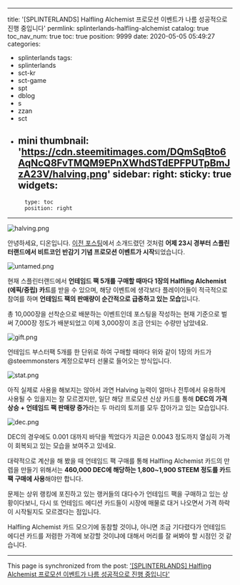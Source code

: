 
---
title: '[SPLINTERLANDS] Halfling Alchemist 프로모션 이벤트가 나름 성공적으로 진행 중입니다'
permlink: splinterlands-halfling-alchemist
catalog: true
toc_nav_num: true
toc: true
position: 9999
date: 2020-05-05 05:49:27
categories:
- splinterlands
tags:
- splinterlands
- sct-kr
- sct-game
- spt
- dblog
- s
- zzan
- sct
- mini
thumbnail: 'https://cdn.steemitimages.com/DQmSqBto6AqNcQ8FvTMQM9EPnXWhdSTdEPFPUTpBmJzA23V/halving.png'
sidebar:
    right:
        sticky: true
widgets:
    -
        type: toc
        position: right
---


![halving.png](https://cdn.steemitimages.com/DQmSqBto6AqNcQ8FvTMQM9EPnXWhdSTdEPFPUTpBmJzA23V/halving.png)

안녕하세요, 디온입니다. [이전 포스팅](https://steemit.com/hive-101145/@donekim/6quuwx-splinterlands)에서 소개드렸던 것처럼 **어제 23시 경부터 스플린터랜드에서 비트코인 반감기 기념 프로모션 이벤트가 시작**되었습니다. 

![untamed.png](https://cdn.steemitimages.com/DQmTM7uVPjdp9LUt5rLC1kgQMrQyzPYV7n6RSaA9PhqQw2E/untamed.png)

현재 스플린터랜드에서 **언테임드 팩 5개를 구매할 때마다 1장의 Halfling Alchemist (에픽/중립) 카드**를 받을 수 있으며, 해당 이벤트에 생각보다 플레이어들이 적극적으로 참여를 하며 **언테임드 팩의 판매량이 순간적으로 급증하고 있는 모습**입니다.

총 10,000장을 선착순으로 배분하는 이벤트인데 포스팅을 작성하는 현재 기준으로 벌써 7,000장 정도가 배분되었고 이제 3,000장이 조금 안되는 수량만 남았네요.

![gift.png](https://cdn.steemitimages.com/DQmVua3NcFYd3vnuNamVcE9YNF59KTRaCxxMGJ3dVmby6hK/gift.png)

언테임드 부스터팩 5개를 한 단위로 하여 구매할 때마다 위와 같이 1장의 카드가 @steemmonsters 계정으로부터 선물로 들어오는 방식입니다.

![stat.png](https://cdn.steemitimages.com/DQmRky7MD7vD4rCKUTk2cCyVcuSUjmJyfFE2N2eB9kyY1TH/stat.png)

아직 실제로 사용을 해보지는 않아서 과연 Halving 능력이 얼마나 전투에서 유용하게 사용될 수 있을지는 잘 모르겠지만, 일단 해당 프로모션 신상 카드를 통해 **DEC의 가격 상승 + 언테임드 팩 판매량 증가**라는 두 마리의 토끼를 모두 잡아가고 있는 모습입니다.

![dec.png](https://cdn.steemitimages.com/DQmWo2DESyUuXR6TFLAkiEtB9zGMqjwX6RrPYT6Y9o3q43R/dec.png)

DEC의 경우에도 0.001 대까지 바닥을 찍었다가 지금은 0.0043 정도까지 열심히 가격이 회복되고 있는 모습을 보여주고 있네요.

대략적으로 계산을 해 봤을 때 언테임드 팩 구매를 통해 Halfling Alchemist 카드의 만렙을 만들기 위해서는 **460,000 DEC에 해당하는 1,800~1,900 STEEM 정도를 카드팩 구매에 사용**해야만 합니다. 

문제는 상위 랭킹에 포진하고 있는 랭커들의 대다수가 언테임드 팩을 구매하고 있는 상황이다보니, 다시 또 언테임드 에디션 카드들이 시장에 매물로 대거 나오면서 가격 하락이 시작될지도 모르겠다는 점입니다. 

Halfling Alchemist 카드 모으기에 동참할 것이냐, 아니면 조금 기다렸다가 언테임드 에디션 카드를 저렴한 가격에 보강할 것이냐에 대해서 머리를 잘 써봐야 할 시점인 것 같습니다.

- - -

This page is synchronized from the post: ['[SPLINTERLANDS] Halfling Alchemist 프로모션 이벤트가 나름 성공적으로 진행 중입니다'](https://steemit.com/@donekim/splinterlands-halfling-alchemist)
